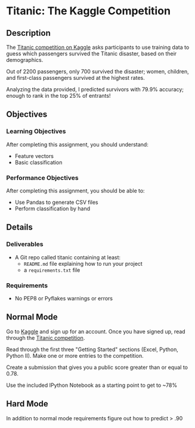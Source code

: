 # Titanic: The Kaggle Competition

## Description

The [Titanic competition on Kaggle](https://www.kaggle.com/c/titanic-gettingStarted) asks participants to use training data to guess which passengers survived the Titanic disaster, based on their demographics.

Out of 2200 passengers, only 700 survived the disaster; women, children, and first-class passengers survived at the highest rates.

Analyzing the data provided, I predicted survivors with 79.9% accuracy; enough to rank in the top 25% of entrants!

## Objectives

### Learning Objectives

After completing this assignment, you should understand:

* Feature vectors
* Basic classification

### Performance Objectives

After completing this assignment, you should be able to:

* Use Pandas to generate CSV files
* Perform classification by hand

## Details

### Deliverables

* A Git repo called titanic containing at least:
  * `README.md` file explaining how to run your project
  * a `requirements.txt` file

### Requirements

* No PEP8 or Pyflakes warnings or errors

## Normal Mode

Go to [Kaggle](http://www.kaggle.com/) and sign up for an account. Once you have signed up, read through the [Titanic competition](https://www.kaggle.com/c/titanic-gettingStarted).

Read through the first three "Getting Started" sections (Excel, Python, Python II). Make one or more entries to the competition.

Create a submission that gives you a public score greater than or equal to 0.78.

Use the included IPython Notebook as a starting point to get to ~78%

## Hard Mode

In addition to normal mode requirements figure out how to predict > .90
